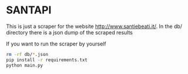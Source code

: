 # SANTAPI

This is just a scraper for the website <http://www.santiebeati.it/>.
In the db/ directory there is a json dump of the scraped results

If you want to run the scraper by yourself

```bash
rm -rf db/*.json
pip install -r requirements.txt
python main.py
```
